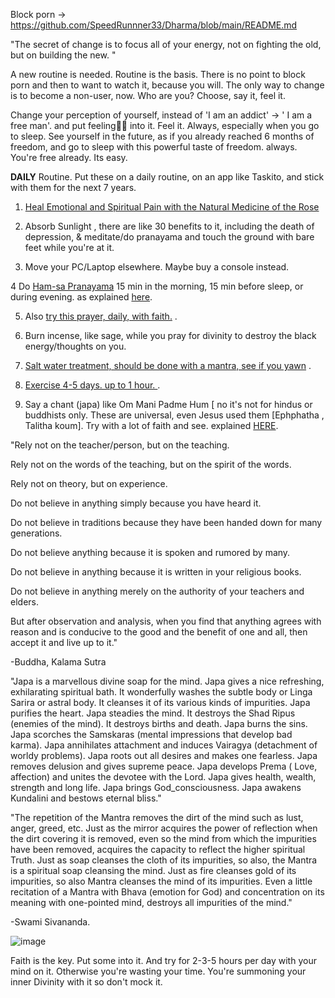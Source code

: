 Block porn -> https://github.com/SpeedRunnner33/Dharma/blob/main/README.md

"The secret of change is to focus all of your energy, not on fighting the old, but on building the new. "

A new routine is needed. Routine is the basis. There is no point to block porn and then to want to watch it, because you will. 
The only way to change is to become a non-user, now. Who are you? Choose, say it, feel it. 

Change your perception of yourself, instead of 'I am an addict' -> ' I am a free man'. and put feeling🧙‍♀️ into it. Feel it. Always, especially when you go to sleep.
See yourself in the future, as if you already reached 6 months of freedom, and go to sleep with this powerful taste of freedom. always. You're free already. Its easy.

**DAILY** Routine. Put these on a daily routine, on an app like Taskito, and stick with them for the next 7 years.

1. [Heal Emotional and Spiritual Pain with the Natural Medicine of the Rose](https://player.vimeo.com/video/640872931?h=1326897cb8)

2. Absorb Sunlight , there are like 30 benefits to it, including the death of depression, & meditate/do pranayama and touch the ground with bare feet while you're at it.

3. Move your PC/Laptop elsewhere. Maybe buy a console instead. 

4 Do [Ham-sa Pranayama](https://chicagognosis.podbean.com/e/guided-practices-ham-sah-pranayama/) 15 min in the morning, 15 min before sleep, or during evening.
as explained [here](https://odysee.com/@NewLife:0ae/meditation._pranayama:f).

5. Also [try this prayer, daily, with faith.](https://glorian.org/learn/video/awaken-your-heart-strengthen-your-mind-with-the-pater-noster-our-father-the-prayer-of-the-lord) .

6. Burn incense, like sage, while you pray for divinity to destroy the black energy/thoughts on you.

7. [Salt water treatment, should be done with a mantra, see if you yawn](https://www.youtube.com/watch?v=PLBujeyuWb4) .

8. [Exercise 4-5 days. up to 1 hour. ](https://soundcloud.com/dasaa-dsawq/sets/dasewagwd6jy?si=56bd32ffe632472fa66dc7c79208f6ea) .

9. Say a chant (japa) like Om Mani Padme Hum [ no it's not for hindus or buddhists only. These are universal, even Jesus used them [Ephphatha , Talitha koum].
Try with a lot of faith and see. explained [HERE](https://glorian.org/learn/courses-and-lectures/gnosis-of-buddha-dharma/the-mantra-of-christ-om-manipadme-hum).

"Rely not on the teacher/person, but on the teaching.

Rely not on the words of the teaching, but on the spirit of the words.

Rely not on theory, but on experience.

Do not believe in anything simply because you have heard it.

Do not believe in traditions because they have been handed down for many generations.

Do not believe anything because it is spoken and rumored by many.

Do not believe in anything because it is written in your religious books.

Do not believe in anything merely on the authority of your teachers and elders.

But after observation and analysis, when you find that anything agrees with reason and is conducive to the good and the benefit of one and all, then accept it and live up to it."

-Buddha, Kalama Sutra

"Japa is a marvellous divine soap for the mind. Japa gives a nice refreshing, exhilarating spiritual bath. It wonderfully washes the subtle body or Linga Sarira or astral body. It cleanses it of its various kinds of impurities. Japa purifies the heart. Japa steadies the mind. It destroys the Shad Ripus (enemies of the mind). It destroys births and death. Japa burns the sins. Japa scorches the Samskaras (mental impressions that develop bad karma). Japa annihilates attachment and induces Vairagya (detachment of worldy problems). Japa roots out all desires and makes one fearless. Japa removes delusion and gives supreme peace. Japa develops Prema ( Love, affection) and unites the devotee with the Lord. Japa gives health, wealth, strength and long life. Japa brings God_consciousness. Japa awakens Kundalini and bestows eternal bliss."

"The repetition of the Mantra removes the dirt of the mind
such as lust, anger, greed, etc. Just as the mirror acquires the power of reflection when the dirt covering it is removed, even so the mind from which the impurities have been removed, acquires the capacity to reflect the higher spiritual Truth. Just as soap cleanses the cloth of its impurities, so also, the Mantra is a spiritual soap cleansing the mind. Just as fire cleanses gold of its impurities, so also Mantra cleanses the mind of its impurities. Even a little recitation of a Mantra with Bhava (emotion for God) and concentration on its meaning with one-pointed mind, destroys all impurities of the mind."

-Swami Sivananda.

 ![image](https://github.com/user-attachments/assets/e53c0aa9-c6f9-4cd8-8aca-7493629e5e92)

 Faith is the key. Put some into it. And try for 2-3-5 hours per day with your mind on it. Otherwise you're wasting your time. You're summoning your inner Divinity with it so don't mock it.





